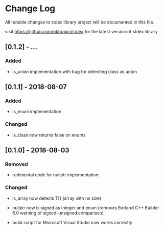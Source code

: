 # Change Log
All notable changes to stdex library project will be documented in this file.

visit https://github.com/oktonion/stdex for the latest version of stdex library

## [0.1.2] - ...
### Added
 - is_union implementation with bug for detecting class as union

## [0.1.1] - 2018-08-07
### Added
 - is_enum implementation

### Changed
 - is_class now returns false on enums

## [0.1.0] - 2018-08-03
### Removed
 - rudimental code for nullptr implementation
 
### Changed
 - is_array now detects T[] (array with no size)
 - nullptr now is signed as integer and enum (removes Borland C++ Builder 6.0 warning of signed-unsigned comparison)
  
 - build script for Microsoft Visual Studio now works correctly